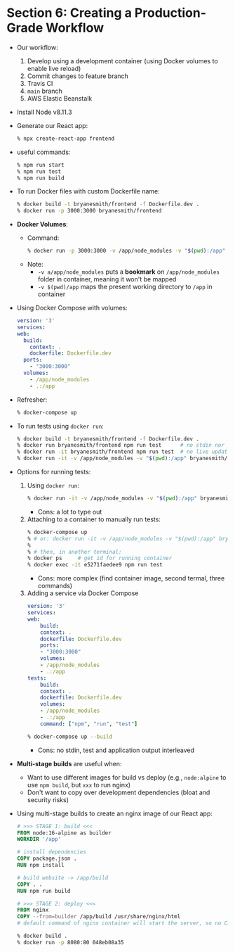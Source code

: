 # Section 6: Creating a Production-Grade Workflow

- Our workflow: 
    1. Develop using a development container (using Docker volumes to enable live reload)
    2. Commit changes to feature branch
    3. Travis CI 
    4. `main` branch
    5. AWS Elastic Beanstalk 

- Install Node v8.11.3

- Generate our React app:
    ```sh
    % npx create-react-app frontend
    ```

- useful commands:
    ```sh
    % npm run start
    % npm run test
    % npm run build
    ```

- To run Docker files with custom Dockerfile name:
    ```sh
    % docker build -t bryanesmith/frontend -f Dockerfile.dev . 
    % docker run -p 3000:3000 bryanesmith/frontend
    ```

- **Docker Volumes**:
    - Command:
        ```sh
        % docker run -p 3000:3000 -v /app/node_modules -v "$(pwd):/app" bryanesmith/frontend
        ```
    - Note:
        - `-v a/app/node_modules` puts a **bookmark** on `/app/node_modules` folder in container, meaning it won't be mapped
        - `-v $(pwd)/app` maps the present working directory to `/app` in container

- Using Docker Compose with volumes:
    ```yaml
    version: '3'
    services:
    web:
      build:
        context: .
        dockerfile: Dockerfile.dev
      ports: 
        - "3000:3000"
      volumes: 
        - /app/node_modules
        - .:/app
    ```

- Refresher:
    ```bash
    % docker-compose up
    ```

- To run tests using `docker run`:
    ```bash
    % docker build -t bryanesmith/frontend -f Dockerfile.dev . 
    % docker run bryanesmith/frontend npm run test      # no stdin nor psuedo terminal
    % docker run -it bryanesmith/frontend npm run test  # no live updates
    % docker run -it -v /app/node_modules -v "$(pwd):/app" bryanesmith/frontend npm run test
    ```

* Options for running tests:
    1. Using `docker run`:
        ```bash
        % docker run -it -v /app/node_modules -v "$(pwd):/app" bryanesmith/frontend npm run test
        ```
        - Cons: a lot to type out
    2. Attaching to a container to manually run tests:
        ```bash
        % docker-compose up
        % # or: docker run -it -v /app/node_modules -v "$(pwd):/app" bryanesmith/frontend
        % 
        % # then, in another terminal:
        % docker ps     # get id for running container
        % docker exec -it e5271faedee9 npm run test
        ```
        - Cons: more complex (find container image, second termal, three commands)
    3. Adding a service via Docker Compose 
        ```yaml
        version: '3'
        services:
        web:
            build:
            context: .
            dockerfile: Dockerfile.dev
            ports: 
            - "3000:3000"
            volumes: 
            - /app/node_modules
            - .:/app
        tests:
            build:
            context: .
            dockerfile: Dockerfile.dev
            volumes: 
            - /app/node_modules
            - .:/app
            command: ["npm", "run", "test"]
        ```
        ```bash
        % docker-compose up --build
        ```
        - Cons: no stdin, test and application output interleaved 

* **Multi-stage builds** are useful when:
    - Want to use different images for build vs deploy (e.g., `node:alpine` to use `npm build`, but `xxx` to run nginx)
    - Don't want to copy over development dependencies (bloat and security risks)

* Using multi-stage builds to create an nginx image of our React app:
    ```DOCKERFILE
    # >>> STAGE 1: build <<<
    FROM node:16-alpine as builder
    WORKDIR '/app'

    # install dependencies
    COPY package.json .
    RUN npm install

    # build website -> /app/build
    COPY . .
    RUN npm run build

    # >>> STAGE 2: deploy <<<
    FROM nginx
    COPY --from=builder /app/build /usr/share/nginx/html
    # default command of nginx container will start the server, so no CMD required
    ```
    ```bash
    % docker build .
    % docker run -p 8080:80 048eb08a35 
    ```